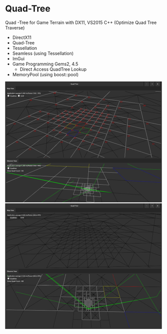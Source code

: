 # Quad-Tree
Quad -Tree for Game Terrain with DX11, VS2015 C++ (Optimize Quad Tree Traverse)
- DirectX11
- Quad-Tree
- Tessellation
- Seamless (using Tessellation)
- ImGui
- Game Programming Gems2, 4.5
    - Direct Access QuadTree Lookup
- MemoryPool (using boost::pool)

![](https://github.com/jjuiddong/Quad-Tree/blob/master/doc/quad-tree1.png?raw=true)
![](https://github.com/jjuiddong/Quad-Tree/blob/master/doc/quad-tree2.png?raw=true)
